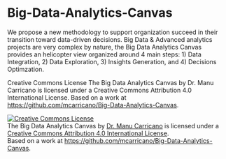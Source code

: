 # Big-Data-Analytics-Canvas
We propose a new methodology to support organization succeed in their transition toward data-driven decisions. Big Data &amp; Advanced analytics projects are very complex by nature, the Big Data Analytics Canvas provides an helicopter view organized around 4 main steps: 1) Data Integration, 2) Data Exploration, 3) Insights Generation, and 4) Decisions Optimzation.

Creative Commons License
The Big Data Analytics Canvas by Dr. Manu Carricano is licensed under a Creative Commons Attribution 4.0 International License.
Based on a work at https://github.com/mcarricano/Big-Data-Analytics-Canvas.



<a rel="license" href="http://creativecommons.org/licenses/by/4.0/"><img alt="Creative Commons License" style="border-width:0" src="https://i.creativecommons.org/l/by/4.0/88x31.png" /></a><br /><span xmlns:dct="http://purl.org/dc/terms/" property="dct:title">The Big Data Analytics Canvas</span> by <a xmlns:cc="http://creativecommons.org/ns#" href="https://github.com/mcarricano/Big-Data-Analytics-Canvas" property="cc:attributionName" rel="cc:attributionURL">Dr. Manu Carricano</a> is licensed under a <a rel="license" href="http://creativecommons.org/licenses/by/4.0/">Creative Commons Attribution 4.0 International License</a>.<br />Based on a work at <a xmlns:dct="http://purl.org/dc/terms/" href="https://github.com/mcarricano/Big-Data-Analytics-Canvas" rel="dct:source">https://github.com/mcarricano/Big-Data-Analytics-Canvas</a>.
